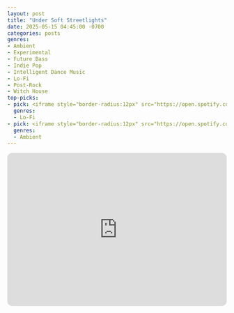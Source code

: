 ```yaml
---
layout: post
title: "Under Soft Streetlights"
date: 2025-05-15 04:45:00 -0700
categories: posts
genres:
- Ambient
- Experimental
- Future Bass
- Indie Pop
- Intelligent Dance Music
- Lo-Fi
- Post-Rock
- Witch House 
top-picks:
- pick: <iframe style="border-radius:12px" src="https://open.spotify.com/embed/album/1i3ONCVtgojtrHS2y8VUf3?utm_source=generator" width="100%" height="352" frameBorder="0" allowfullscreen="" allow="autoplay; clipboard-write; encrypted-media; fullscreen; picture-in-picture" loading="lazy"></iframe>
  genres:
  - Lo-Fi
- pick: <iframe style="border-radius:12px" src="https://open.spotify.com/embed/album/53LNwjS7WPx63RazPM7tE5?utm_source=generator" width="100%" height="352" frameBorder="0" allowfullscreen="" allow="autoplay; clipboard-write; encrypted-media; fullscreen; picture-in-picture" loading="lazy"></iframe>
  genres:
  - Ambient
---
```

<iframe style="border-radius:12px" src="https://open.spotify.com/embed/playlist/0n3f00fKLyUsAT7wyJ9pFS?utm_source=generator" width="100%" height="352" frameBorder="0" allowfullscreen="" allow="autoplay; clipboard-write; encrypted-media; fullscreen; picture-in-picture" loading="lazy"></iframe>
